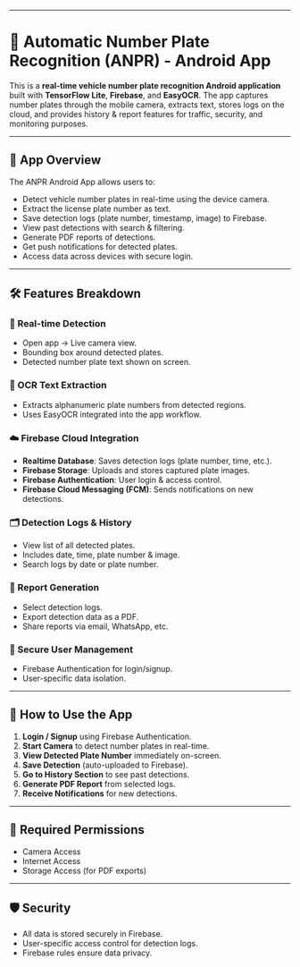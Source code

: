 
---

# 🚗 Automatic Number Plate Recognition (ANPR) - Android App

This is a **real-time vehicle number plate recognition Android application** built with **TensorFlow Lite**, **Firebase**, and **EasyOCR**. The app captures number plates through the mobile camera, extracts text, stores logs on the cloud, and provides history & report features for traffic, security, and monitoring purposes.

---

## 📱 App Overview

The ANPR Android App allows users to:

* Detect vehicle number plates in real-time using the device camera.
* Extract the license plate number as text.
* Save detection logs (plate number, timestamp, image) to Firebase.
* View past detections with search & filtering.
* Generate PDF reports of detections.
* Get push notifications for detected plates.
* Access data across devices with secure login.

---

## 🛠️ Features Breakdown

### 🔴 Real-time Detection

* Open app → Live camera view.
* Bounding box around detected plates.
* Detected number plate text shown on screen.

### 🔡 OCR Text Extraction

* Extracts alphanumeric plate numbers from detected regions.
* Uses EasyOCR integrated into the app workflow.

### ☁️ Firebase Cloud Integration

* **Realtime Database**: Saves detection logs (plate number, time, etc.).
* **Firebase Storage**: Uploads and stores captured plate images.
* **Firebase Authentication**: User login & access control.
* **Firebase Cloud Messaging (FCM)**: Sends notifications on new detections.

### 🗂️ Detection Logs & History

* View list of all detected plates.
* Includes date, time, plate number & image.
* Search logs by date or plate number.

### 📝 Report Generation

* Select detection logs.
* Export detection data as a PDF.
* Share reports via email, WhatsApp, etc.

### 🔐 Secure User Management

* Firebase Authentication for login/signup.
* User-specific data isolation.

---

## 🚀 How to Use the App

1. **Login / Signup** using Firebase Authentication.
2. **Start Camera** to detect number plates in real-time.
3. **View Detected Plate Number** immediately on-screen.
4. **Save Detection** (auto-uploaded to Firebase).
5. **Go to History Section** to see past detections.
6. **Generate PDF Report** from selected logs.
7. **Receive Notifications** for new detections.

---

## 🔑 Required Permissions

* Camera Access
* Internet Access
* Storage Access (for PDF exports)

---

## 🛡️ Security

* All data is stored securely in Firebase.
* User-specific access control for detection logs.
* Firebase rules ensure data privacy.
